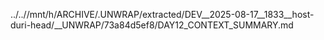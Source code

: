 ../..//mnt/h/ARCHIVE/.UNWRAP/extracted/DEV__2025-08-17__1833__host-duri-head/__UNWRAP/73a84d5ef8/DAY12_CONTEXT_SUMMARY.md